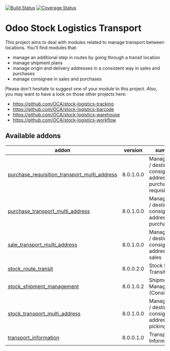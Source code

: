 [![Build Status](https://travis-ci.org/OCA/stock-logistics-transport.svg?branch=8.0)](https://travis-ci.org/OCA/stock-logistics-transport)
[![Coverage Status](https://img.shields.io/coveralls/OCA/stock-logistics-transport.svg)](https://coveralls.io/r/OCA/stock-logistics-transport?branch=8.0)

Odoo Stock Logistics Transport
==============================

This project aims to deal with modules related to manage transport between locations. You'll find modules that:

 - manage an additional step in routes by going through a transit location
 - manage shipment plans
 - manage origin and delivery addresses in a consistent way in sales and purchases
 - manage consignee in sales and purchases

Please don't hesitate to suggest one of your module to this project. Also, you may want to have a look on those other projects here:

 - https://github.com/OCA/stock-logistics-tracking
 - https://github.com/OCA/stock-logistics-barcode
 - https://github.com/OCA/stock-logistics-warehouse
 - https://github.com/OCA/stock-logistics-workflow

[//]: # (addons)

Available addons
----------------
addon | version | summary
--- | --- | ---
[purchase_requisition_transport_multi_address](purchase_requisition_transport_multi_address/) | 8.0.1.0.0 | Manage origin / destination / consignee addresses on purchase requisitions
[purchase_transport_multi_address](purchase_transport_multi_address/) | 8.0.1.0.0 | Manage origin / destination / consignee addresses on purchases
[sale_transport_multi_address](sale_transport_multi_address/) | 8.0.1.0.0 | Manage origin / destination / consignee addresses on sales
[stock_route_transit](stock_route_transit/) | 8.0.0.2.0 | Stock Routes Transit
[stock_shipment_management](stock_shipment_management/) | 8.0.1.0.2 | Shipment Management (Consignment)
[stock_transport_multi_address](stock_transport_multi_address/) | 8.0.1.0.0 | Manage origin / destination / consignee addresses on pickings
[transport_information](transport_information/) | 8.0.0.1.0 | Transport Information

[//]: # (end addons)
